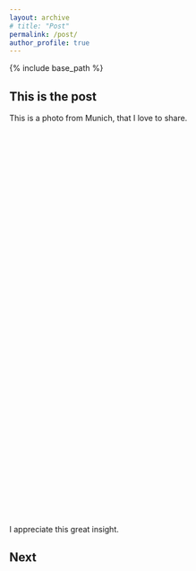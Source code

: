 ```yaml
---
layout: archive
# title: "Post"
permalink: /post/
author_profile: true
---
```

{% include base_path %}

## This is the post

This is a photo from Munich, that I love to share.
<img src="{{https://yanxiang-yang.github.io}}/images/munich1.jpg" style="display: block; margin: 350;" />

I appreciate this great insight.

## Next

